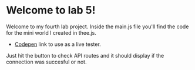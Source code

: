 # Welcome to lab 5!
Welcome to my fourth lab project.
Inside the main.js file you'll find the code for the mini world I created in thee.js.

* [Codepen](https://codepen.io/alejandrodewolf/pen/rNvgqXK) link to use as a live tester. 

Just hit the button to check API routes and it should display if the connection was succesful or not.
